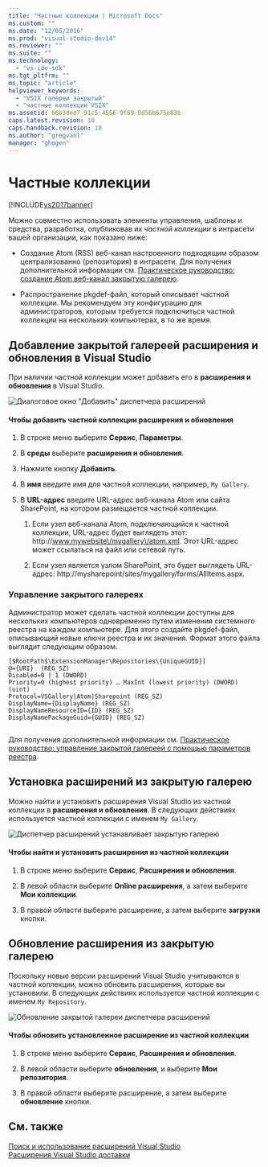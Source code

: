 ```yaml
---
title: "Частные коллекции | Microsoft Docs"
ms.custom: ""
ms.date: "12/05/2016"
ms.prod: "visual-studio-dev14"
ms.reviewer: ""
ms.suite: ""
ms.technology: 
  - "vs-ide-sdk"
ms.tgt_pltfrm: ""
ms.topic: "article"
helpviewer_keywords: 
  - "VSIX галереи закрытый"
  - "частные коллекции VSIX"
ms.assetid: b6b3dee7-91c5-4556-9f69-0d56b675e83b
caps.latest.revision: 10
caps.handback.revision: 10
ms.author: "gregvanl"
manager: "ghogen"
---
```

# Частные коллекции
[!INCLUDE[vs2017banner](../code-quality/includes/vs2017banner.md)]

Можно совместно использовать элементы управления, шаблоны и средства, разработка, опубликовав их *частной коллекции* в интрасети вашей организации, как показано ниже:  
  
-   Создание Atom \(RSS\) веб\-канал настроенного подходящим образом централизованно \(репозитория\) в интрасети. Для получения дополнительной информации см. [Практическое руководство: создание Atom веб\-канал закрытую галерею](../extensibility/how-to-create-an-atom-feed-for-a-private-gallery.md).  
  
-   Распространение pkgdef\-файл, который описывает частной коллекции. Мы рекомендуем эту конфигурацию для администраторов, которым требуется подключиться частной коллекции на нескольких компьютерах, в то же время.  
  
## Добавление закрытой галереей расширения и обновления в Visual Studio  
 При наличии частной коллекции может добавить его в **расширения и обновления** в Visual Studio.  
  
 ![Диалоговое окно "Добавить" диспетчера расширений](../extensibility/media/em_adddialog.png "EM\_AddDialog")  
  
#### Чтобы добавить частной коллекции расширения и обновления  
  
1.  В строке меню выберите **Сервис**, **Параметры**.  
  
2.  В **среды** выберите **расширения и обновления**.  
  
3.  Нажмите кнопку **Добавить**.  
  
4.  В **имя** введите имя для частной коллекции, например, `My Gallery`.  
  
5.  В **URL\-адрес** введите URL\-адрес веб\-канала Atom или сайта SharePoint, на котором размещается частной коллекции.  
  
    1.  Если узел веб\-канала Atom, подключающийся к частной коллекции, URL\-адрес будет выглядеть этот: http:\/\/www.mywebsite\/mygallery\/atom.xml.  Этот URL\-адрес может ссылаться на файл или сетевой путь.  
  
    2.  Если узел является узлом SharePoint, это будет выглядеть URL\-адрес: http:\/\/mysharepoint\/sites\/mygallery\/forms\/AllItems.aspx.  
  
### Управление закрытого галереях  
 Администратор может сделать частной коллекции доступны для нескольких компьютеров одновременно путем изменения системного реестра на каждом компьютере. Для этого создайте pkgdef\-файл, описывающий новые ключи реестра и их значения.  Формат этого файла выглядит следующим образом.  
  
```  
[$RootPath$\ExtensionManager\Repositories\{UniqueGUID}]  
@={URI}  (REG_SZ)  
Disabled=0 | 1 (DWORD)  
Priority=0 (highest priority) … MaxInt (lowest priority) (DWORD) (uint)  
Protocol=VSGallery|Atom|Sharepoint (REG_SZ)  
DisplayName={DisplayName} (REG_SZ)  
DisplayNameResourceID={ID} (REG_SZ)  
DisplayNamePackageGuid={GUID} (REG_SZ)  
  
```  
  
 Для получения дополнительной информации см. [Практическое руководство: управление закрытой галереей с помощью параметров реестра](../extensibility/how-to-manage-a-private-gallery-by-using-registry-settings.md).  
  
## Установка расширений из закрытую галерею  
 Можно найти и установить расширения Visual Studio из частной коллекции в **расширения и обновления**. В следующих действиях используется частной коллекции с именем `My Gallery`.  
  
 ![Диспетчер расширений устанавливает закрытую галерею](../extensibility/media/em_.png "EM\_")  
  
#### Чтобы найти и установить расширения из частной коллекции  
  
1.  В строке меню выберите **Сервис**, **Расширения и обновления**.  
  
2.  В левой области выберите **Online расширения**, а затем выберите **Мои коллекции**.  
  
3.  В правой области выберите расширение, а затем выберите **загрузки** кнопки.  
  
## Обновление расширения из закрытую галерею  
 Поскольку новые версии расширений Visual Studio учитываются в частной коллекции, можно обновить расширения, которые вы установили. В следующих действиях используется частной коллекции с именем `My Repository`.  
  
 ![Обновление закрытой галереи диспетчера расширений](../extensibility/media/em_update.png "EM\_Update")  
  
#### Чтобы обновить установленное расширение из частной коллекции  
  
1.  В строке меню выберите **Сервис**, **Расширения и обновления**.  
  
2.  В левой области выберите **обновления**, и выберите **Мои репозитория**.  
  
3.  В правой области выберите расширение, а затем выберите **обновление** кнопки.  
  
## См. также  
 [Поиск и использование расширений Visual Studio](../ide/finding-and-using-visual-studio-extensions.md)   
 [Расширения Visual Studio доставки](../extensibility/shipping-visual-studio-extensions.md)